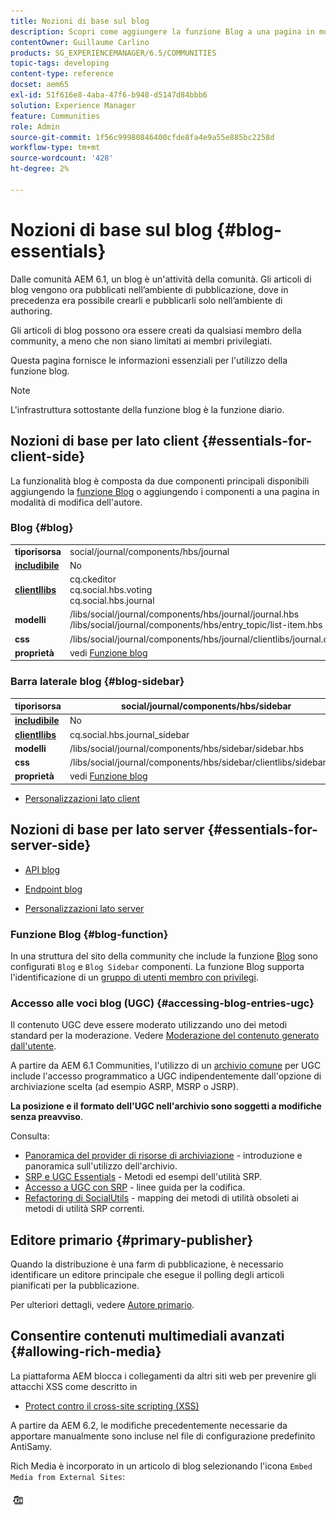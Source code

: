 ```yaml
---
title: Nozioni di base sul blog
description: Scopri come aggiungere la funzione Blog a una pagina in modo che i membri della community con accesso possano pubblicare articoli di blog.
contentOwner: Guillaume Carlino
products: SG_EXPERIENCEMANAGER/6.5/COMMUNITIES
topic-tags: developing
content-type: reference
docset: aem65
exl-id: 51f616e8-4aba-47f6-b948-d5147d84bbb6
solution: Experience Manager
feature: Communities
role: Admin
source-git-commit: 1f56c99980846400cfde8fa4e9a55e885bc2258d
workflow-type: tm+mt
source-wordcount: '428'
ht-degree: 2%

---
```


# Nozioni di base sul blog {#blog-essentials}

Dalle comunità AEM 6.1, un blog è un&#39;attività della comunità. Gli articoli di blog vengono ora pubblicati nell’ambiente di pubblicazione, dove in precedenza era possibile crearli e pubblicarli solo nell’ambiente di authoring.

Gli articoli di blog possono ora essere creati da qualsiasi membro della community, a meno che non siano limitati ai membri privilegiati.

Questa pagina fornisce le informazioni essenziali per l&#39;utilizzo della funzione blog.

>[!NOTE]
>
>L&#39;infrastruttura sottostante della funzione blog è la funzione diario.

## Nozioni di base per lato client {#essentials-for-client-side}

La funzionalità blog è composta da due componenti principali disponibili aggiungendo la [funzione Blog](/help/communities/functions.md#blog-function) o aggiungendo i componenti a una pagina in modalità di modifica dell&#39;autore.

### Blog {#blog}

<table>
 <tbody>
  <tr>
   <td> <strong>tiporisorsa</strong></td>
   <td>social/journal/components/hbs/journal</td>
  </tr>
  <tr>
   <td> <a href="/help/communities/scf.md#add-or-include-a-communities-component"><strong>includibile</strong></a></td>
   <td>No</td>
  </tr>
  <tr>
   <td> <a href="/help/communities/clientlibs.md"><strong>clientllibs</strong></a></td>
   <td>cq.ckeditor<br /> cq.social.hbs.voting<br /> cq.social.hbs.journal</td>
  </tr>
  <tr>
   <td> <strong>modelli</strong></td>
   <td> /libs/social/journal/components/hbs/journal/journal.hbs<br /> /libs/social/journal/components/hbs/entry_topic/list-item.hbs</td>
  </tr>
  <tr>
   <td> <strong>css</strong></td>
   <td> /libs/social/journal/components/hbs/journal/clientlibs/journal.css</td>
  </tr>
  <tr>
   <td><strong> proprietà</strong></td>
   <td>vedi <a href="/help/communities/blog-feature.md">Funzione blog</a></td>
  </tr>
 </tbody>
</table>

### Barra laterale blog {#blog-sidebar}

| **tiporisorsa** | social/journal/components/hbs/sidebar |
|---|---|
| [**includibile**](/help/communities/scf.md#add-or-include-a-communities-component) | No |
| [**clientllibs**](/help/communities/clientlibs.md) | cq.social.hbs.journal_sidebar |
| **modelli** | /libs/social/journal/components/hbs/sidebar/sidebar.hbs |
| **css** | /libs/social/journal/components/hbs/sidebar/clientlibs/sidebar.css |
| **proprietà** | vedi [Funzione blog](/help/communities/blog-feature.md) |

* [Personalizzazioni lato client](/help/communities/client-customize.md)

## Nozioni di base per lato server {#essentials-for-server-side}

* [API blog](https://developer.adobe.com/experience-manager/reference-materials/6-5/javadoc/com/adobe/cq/social/journal/client/api/package-summary.html)

* [Endpoint blog](https://developer.adobe.com/experience-manager/reference-materials/6-5/javadoc/com/adobe/cq/social/journal/client/endpoints/package-summary.html)

* [Personalizzazioni lato server](/help/communities/server-customize.md)

### Funzione Blog {#blog-function}

In una struttura del sito della community che include la funzione [Blog](/help/communities/functions.md#blog-function) sono configurati `Blog` e `Blog Sidebar` componenti. La funzione Blog supporta l&#39;identificazione di un [gruppo di utenti membro con privilegi](/help/communities/users.md#privileged-members-group).

### Accesso alle voci blog (UGC) {#accessing-blog-entries-ugc}

Il contenuto UGC deve essere moderato utilizzando uno dei metodi standard per la moderazione.
Vedere [Moderazione del contenuto generato dall&#39;utente](/help/communities/moderate-ugc.md).

A partire da AEM 6.1 Communities, l&#39;utilizzo di un [archivio comune](/help/communities/working-with-srp.md) per UGC include l&#39;accesso programmatico a UGC indipendentemente dall&#39;opzione di archiviazione scelta (ad esempio ASRP, MSRP o JSRP).

**La posizione e il formato dell&#39;UGC nell&#39;archivio sono soggetti a modifiche senza preavviso**.

Consulta:

* [Panoramica del provider di risorse di archiviazione](/help/communities/srp.md) - introduzione e panoramica sull&#39;utilizzo dell&#39;archivio.
* [SRP e UGC Essentials](/help/communities/srp-and-ugc.md) - Metodi ed esempi dell&#39;utilità SRP.
* [Accesso a UGC con SRP](/help/communities/accessing-ugc-with-srp.md) - linee guida per la codifica.
* [Refactoring di SocialUtils](/help/communities/socialutils.md) - mapping dei metodi di utilità obsoleti ai metodi di utilità SRP correnti.

## Editore primario {#primary-publisher}

Quando la distribuzione è una farm di pubblicazione, è necessario identificare un editore principale che esegue il polling degli articoli pianificati per la pubblicazione.

Per ulteriori dettagli, vedere [Autore primario](/help/communities/deploy-communities.md#primary-publisher).

## Consentire contenuti multimediali avanzati {#allowing-rich-media}

La piattaforma AEM blocca i collegamenti da altri siti web per prevenire gli attacchi XSS come descritto in

* [Protect contro il cross-site scripting (XSS)](/help/sites-developing/security.md#protect-against-cross-site-scripting-xss)

A partire da AEM 6.2, le modifiche precedentemente necessarie da apportare manualmente sono incluse nel file di configurazione predefinito AntiSamy.

Rich Media è incorporato in un articolo di blog selezionando l&#39;icona `Embed Media from External Sites`:

![media](assets/media-icon.png)
